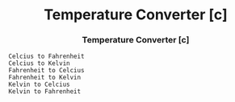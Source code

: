 <div align="center">
<h1>Temperature Converter [c]</h1>
</div>

<div align="center">
<h3>Temperature Converter [c]</h3>
</div>

`Celcius to Fahrenheit`<br>
`Celcius to Kelvin`<br>
`Fahrenheit to Celcius`<br>
`Fahrenheit to Kelvin`<br>
`Kelvin to Celcius`<br>
`Kelvin to Fahrenheit`<br>
